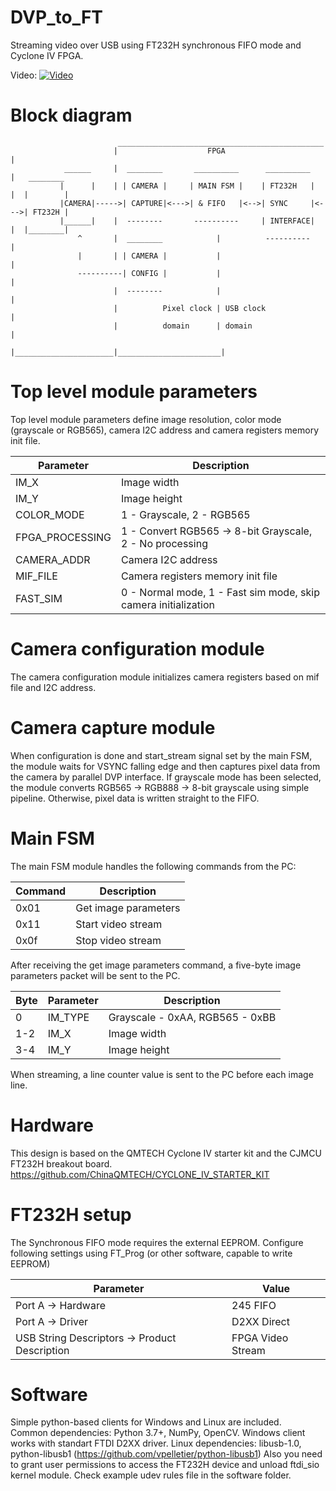 # DVP_to_FT
Streaming video over USB using FT232H synchronous FIFO mode and Cyclone IV FPGA.

Video:
[![Video](https://img.youtube.com/vi/lO4OpQYNTs4/0.jpg)](https://youtu.be/lO4OpQYNTs4)

# Block diagram
                            ______________________________________________
                           |                    FPGA                      |
                ______     |  ________       __________      __________   |   ________
               |      |    | | CAMERA |     | MAIN FSM |    | FT232H   |  |  |        |
               |CAMERA|----->| CAPTURE|<--->| & FIFO   |<-->| SYNC     |<--->| FT232H |
               |______|    |  --------       ----------     | INTERFACE|  |  |________|
                   ^       |  ________            |          ----------   |
                   |       | | CAMERA |           |                       |
                   ----------| CONFIG |           |                       |
                           |  --------            |                       |
                           |          Pixel clock | USB clock             |
                           |          domain      | domain                |
                           |______________________|_______________________| 
                           
# Top level module parameters
Top level module parameters define image resolution, color mode (grayscale or RGB565), camera I2C address and camera registers memory init file.

| Parameter       | Description                                              							|
| ----------------| ------------------------------------------------------------------------------------|
| IM_X            | Image width                                              							|
| IM_Y            | Image height                                             							|
| COLOR_MODE      | 1 - Grayscale, 2 - RGB565                                							|
| FPGA_PROCESSING | 1 - Convert RGB565 -> 8-bit Grayscale, 2 - No processing                            |
| CAMERA_ADDR     | Camera I2C address                                       							|
| MIF_FILE        | Camera registers memory init file                        							|
| FAST_SIM        | 0 - Normal mode, 1 - Fast sim mode, skip camera initialization                      |

# Camera configuration module
The camera configuration module initializes camera registers based on mif file and I2C address.

# Camera capture module
When configuration is done and start_stream signal set by the main FSM, the module waits for VSYNC falling edge and then captures pixel data from the camera by parallel DVP interface. 
If grayscale mode has been selected, the module converts RGB565 -> RGB888 -> 8-bit grayscale using simple pipeline. Otherwise, pixel data is written straight to the FIFO.

# Main FSM
The main FSM module handles the following commands from the PC:

| Command | Description          |
| --------| ---------------------|
| 0x01    | Get image parameters |
| 0x11    | Start video stream   |
| 0x0f    | Stop video stream    |

After receiving the get image parameters command, a five-byte image parameters packet will be sent to the PC.

| Byte | Parameter | Description                     |
| -----| ----------| --------------------------------|
| 0    | IM_TYPE   | Grayscale - 0xAA, RGB565 - 0xBB |
| 1-2  | IM_X      | Image width                     |
| 3-4  | IM_Y      | Image height                    |

When streaming, a line counter value is sent to the PC before each image line.

# Hardware
This design is based on the QMTECH Cyclone IV starter kit and the CJMCU FT232H breakout board.
https://github.com/ChinaQMTECH/CYCLONE_IV_STARTER_KIT

# FT232H setup

The Synchronous FIFO mode requires the external EEPROM. Configure following settings using FT_Prog (or other software, capable to write EEPROM)

| Parameter                                     | Value              |                                 							
| ----------------------------------------------| -------------------|
| Port A -> Hardware                            | 245 FIFO           |
| Port A -> Driver                              | D2XX Direct        |
| USB String Descriptors -> Product Description | FPGA Video Stream  |

# Software
Simple python-based clients for Windows and Linux are included.  
Common dependencies: Python 3.7+, NumPy, OpenCV.
Windows client works with standart FTDI D2XX driver.
Linux dependencies: libusb-1.0, python-libusb1 (https://github.com/vpelletier/python-libusb1)
Also you need to grant user permissions to access the FT232H device and unload ftdi_sio kernel module. Check example udev rules file in the software folder.

